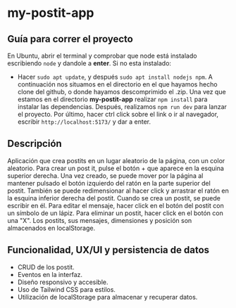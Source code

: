 # my-postit-app

## Guía para correr el proyecto
En Ubuntu, abrir el terminal y comprobar que node está instalado escribiendo `node` y dandole a **enter**.
Si no esta instalado:
- Hacer `sudo apt update`, y después `sudo apt install nodejs npm`.
A continuación nos situamos en el directorio en el que hayamos hecho clone del github, 
o donde hayamos descomprimido el .zip.
Una vez que estamos en el directorio **my-postit-app** realizar `npm install` para instalar las dependencias.
Después, realizamos `npm run dev` para lanzar el proyecto.
Por último, hacer ctrl click sobre el link o ir al navegador, escribir `http://localhost:5173/` y dar a enter.

## Descripción
Aplicación que crea postits en un lugar aleatorio de la página, con un color aleatorio.
Para crear un post it, pulse el botón + que aparece en la esquina superior derecha.
Una vez creado, se puede mover por la página al mantener pulsado el botón izquierdo del ratón
en la parte superior del postit.
También se puede redimensionar al hacer click y arrastrar el ratón en la esquina inferior derecha del postit.
Cuando se crea un postit, se puede escribir en él. Para editar el mensaje, hacer click en el botón del
postit con un símbolo de un lápiz. Para eliminar un postit, hacer click en el botón con una "X".
Los postits, sus mensajes, dimensiones y posición son almacenados en localStorage.

## Funcionalidad, UX/UI y persistencia de datos
- CRUD de los postit.
- Eventos en la interfaz.
- Diseño responsivo y accesible.
- Uso de Tailwind CSS para estilos.
- Utilización de localStorage para almacenar y recuperar datos.

